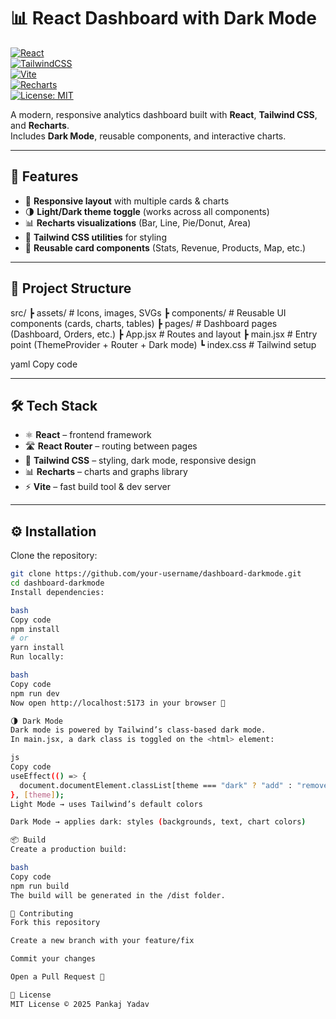 # 📊 React Dashboard with Dark Mode

[![React](https://img.shields.io/badge/React-18.0-blue?logo=react)](https://react.dev/)  
[![TailwindCSS](https://img.shields.io/badge/TailwindCSS-3.0-38B2AC?logo=tailwind-css)](https://tailwindcss.com/)  
[![Vite](https://img.shields.io/badge/Vite-5.0-646CFF?logo=vite)](https://vitejs.dev/)  
[![Recharts](https://img.shields.io/badge/Recharts-Visualizations-orange)](https://recharts.org/)  
[![License: MIT](https://img.shields.io/badge/License-MIT-green.svg)](LICENSE)

A modern, responsive analytics dashboard built with **React**, **Tailwind CSS**, and **Recharts**.  
Includes **Dark Mode**, reusable components, and interactive charts.

---

## 🚀 Features
- 📱 **Responsive layout** with multiple cards & charts  
- 🌗 **Light/Dark theme toggle** (works across all components)  
- 📊 **Recharts visualizations** (Bar, Line, Pie/Donut, Area)  
- 🎨 **Tailwind CSS utilities** for styling  
- 🧩 **Reusable card components** (Stats, Revenue, Products, Map, etc.)  

---

## 📂 Project Structure
src/
┣ assets/ # Icons, images, SVGs
┣ components/ # Reusable UI components (cards, charts, tables)
┣ pages/ # Dashboard pages (Dashboard, Orders, etc.)
┣ App.jsx # Routes and layout
┣ main.jsx # Entry point (ThemeProvider + Router + Dark mode)
┗ index.css # Tailwind setup

yaml
Copy code

---

## 🛠️ Tech Stack
- ⚛️ **React** – frontend framework  
- 🛣️ **React Router** – routing between pages  
- 🎨 **Tailwind CSS** – styling, dark mode, responsive design  
- 📊 **Recharts** – charts and graphs library  
- ⚡ **Vite** – fast build tool & dev server  

---

## ⚙️ Installation

Clone the repository:
```bash
git clone https://github.com/your-username/dashboard-darkmode.git
cd dashboard-darkmode
Install dependencies:

bash
Copy code
npm install
# or
yarn install
Run locally:

bash
Copy code
npm run dev
Now open http://localhost:5173 in your browser 🚀

🌗 Dark Mode
Dark mode is powered by Tailwind’s class-based dark mode.
In main.jsx, a dark class is toggled on the <html> element:

js
Copy code
useEffect(() => {
  document.documentElement.classList[theme === "dark" ? "add" : "remove"]("dark");
}, [theme]);
Light Mode → uses Tailwind’s default colors

Dark Mode → applies dark: styles (backgrounds, text, chart colors)

📦 Build
Create a production build:

bash
Copy code
npm run build
The build will be generated in the /dist folder.

🤝 Contributing
Fork this repository

Create a new branch with your feature/fix

Commit your changes

Open a Pull Request 🚀

📝 License
MIT License © 2025 Pankaj Yadav
